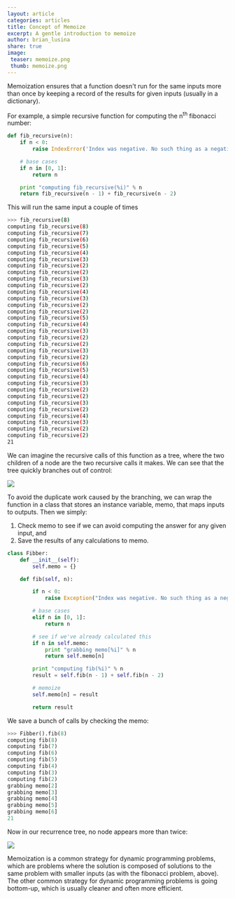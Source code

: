 ```yaml
---
layout: article
categories: articles
title: Concept of Memoize
excerpt: A gentle introduction to memoize
author: brian_lusina
share: true
image:
 teaser: memoize.png
 thumb: memoize.png
---
```


Memoization ensures that a function doesn't run for the same inputs more than once by keeping a record of the results for given inputs (usually in a dictionary).

For example, a simple recursive function for computing the n<sup>th</sup> fibonacci number:

``` python
def fib_recursive(n):
	if n < 0:
	    raise IndexError('Index was negative. No such thing as a negative index in a series.')

	# base cases
	if n in [0, 1]:
	    return n

	print "computing fib_recursive(%i)" % n
	return fib_recursive(n - 1) + fib_recursive(n - 2)
```

This will run the same input a couple of times

``` bash
>>> fib_recursive(8)
computing fib_recursive(8)
computing fib_recursive(7)
computing fib_recursive(6)
computing fib_recursive(5)
computing fib_recursive(4)
computing fib_recursive(3)
computing fib_recursive(2)
computing fib_recursive(2)
computing fib_recursive(3)
computing fib_recursive(2)
computing fib_recursive(4)
computing fib_recursive(3)
computing fib_recursive(2)
computing fib_recursive(2)
computing fib_recursive(5)
computing fib_recursive(4)
computing fib_recursive(3)
computing fib_recursive(2)
computing fib_recursive(2)
computing fib_recursive(3)
computing fib_recursive(2)
computing fib_recursive(6)
computing fib_recursive(5)
computing fib_recursive(4)
computing fib_recursive(3)
computing fib_recursive(2)
computing fib_recursive(2)
computing fib_recursive(3)
computing fib_recursive(2)
computing fib_recursive(4)
computing fib_recursive(3)
computing fib_recursive(2)
computing fib_recursive(2)
21
```

We can imagine the recursive calls of this function as a tree, where the two children of a node are the two recursive calls it makes. We can see that the tree quickly branches out of control:

![](https://www.interviewcake.com/images/svgs/fibonacci__binary_tree_recursive.svg?bust=145)

To avoid the duplicate work caused by the branching, we can wrap the function in a class that stores an instance variable, memo, that maps inputs to outputs. Then we simply:

1. Check memo to see if we can avoid computing the answer for any given input, and
2. Save the results of any calculations to memo.

``` python
class Fibber:
	def __init__(self):
        self.memo = {}

    def fib(self, n):

        if n < 0:
            raise Exception("Index was negative. No such thing as a negative index in a series.")

        # base cases
        elif n in [0, 1]:
            return n

        # see if we've already calculated this
        if n in self.memo:
            print "grabbing memo[%i]" % n
            return self.memo[n]

        print "computing fib(%i)" % n
        result = self.fib(n - 1) + self.fib(n - 2)

        # memoize
        self.memo[n] = result

        return result
```

We save a bunch of calls by checking the memo:

``` python
>>> Fibber().fib(8)
computing fib(8)
computing fib(7)
computing fib(6)
computing fib(5)
computing fib(4)
computing fib(3)
computing fib(2)
grabbing memo[2]
grabbing memo[3]
grabbing memo[4]
grabbing memo[5]
grabbing memo[6]
21
```

Now in our recurrence tree, no node appears more than twice:

![](https://www.interviewcake.com/images/svgs/fibonacci__binary_tree_memoized.svg?bust=145)

Memoization is a common strategy for dynamic programming problems, which are problems where the solution is composed of solutions to the same problem with smaller inputs (as with the fibonacci problem, above). The other common strategy for dynamic programming problems is going bottom-up, which is usually cleaner and often more efficient.


